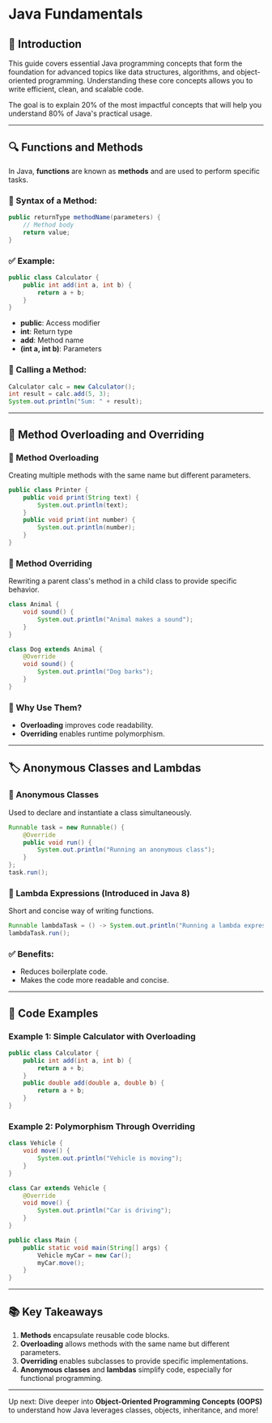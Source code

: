 # Java Fundamentals

## 🎯 Introduction

This guide covers essential Java programming concepts that form the foundation for advanced topics like data structures, algorithms, and object-oriented programming. Understanding these core concepts allows you to write efficient, clean, and scalable code.

The goal is to explain 20% of the most impactful concepts that will help you understand 80% of Java's practical usage.

---

## 🔍 Functions and Methods

In Java, **functions** are known as **methods** and are used to perform specific tasks.

### 📌 Syntax of a Method:
```java
public returnType methodName(parameters) {
    // Method body
    return value;
}
```

### ✅ Example:
```java
public class Calculator {
    public int add(int a, int b) {
        return a + b;
    }
}
```

- **public**: Access modifier
- **int**: Return type
- **add**: Method name
- **(int a, int b)**: Parameters

### 🔄 Calling a Method:
```java
Calculator calc = new Calculator();
int result = calc.add(5, 3);
System.out.println("Sum: " + result);
```

---

## 🔀 Method Overloading and Overriding

### 📌 Method Overloading
Creating multiple methods with the same name but different parameters.

```java
public class Printer {
    public void print(String text) {
        System.out.println(text);
    }
    public void print(int number) {
        System.out.println(number);
    }
}
```

### 📌 Method Overriding
Rewriting a parent class's method in a child class to provide specific behavior.

```java
class Animal {
    void sound() {
        System.out.println("Animal makes a sound");
    }
}

class Dog extends Animal {
    @Override
    void sound() {
        System.out.println("Dog barks");
    }
}
```

### 🎯 Why Use Them?
- **Overloading** improves code readability.
- **Overriding** enables runtime polymorphism.

---

## 🏷️ Anonymous Classes and Lambdas

### 📌 Anonymous Classes
Used to declare and instantiate a class simultaneously.

```java
Runnable task = new Runnable() {
    @Override
    public void run() {
        System.out.println("Running an anonymous class");
    }
};
task.run();
```

### 📌 Lambda Expressions (Introduced in Java 8)
Short and concise way of writing functions.

```java
Runnable lambdaTask = () -> System.out.println("Running a lambda expression");
lambdaTask.run();
```

### ✅ Benefits:
- Reduces boilerplate code.
- Makes the code more readable and concise.

---

## 🔗 Code Examples

### Example 1: Simple Calculator with Overloading
```java
public class Calculator {
    public int add(int a, int b) {
        return a + b;
    }
    public double add(double a, double b) {
        return a + b;
    }
}
```

### Example 2: Polymorphism Through Overriding
```java
class Vehicle {
    void move() {
        System.out.println("Vehicle is moving");
    }
}

class Car extends Vehicle {
    @Override
    void move() {
        System.out.println("Car is driving");
    }
}

public class Main {
    public static void main(String[] args) {
        Vehicle myCar = new Car();
        myCar.move();
    }
}
```

---

## 📚 Key Takeaways

1. **Methods** encapsulate reusable code blocks.
2. **Overloading** allows methods with the same name but different parameters.
3. **Overriding** enables subclasses to provide specific implementations.
4. **Anonymous classes** and **lambdas** simplify code, especially for functional programming.

---

Up next: Dive deeper into **Object-Oriented Programming Concepts (OOPS)** to understand how Java leverages classes, objects, inheritance, and more!

